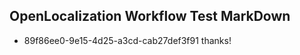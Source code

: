 ## OpenLocalization Workflow Test MarkDown
* 89f86ee0-9e15-4d25-a3cd-cab27def3f91 thanks!

<!--HONumber=Aug16_HO4-->


